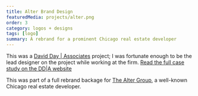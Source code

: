 ```yaml
---
title: Alter Brand Design
featuredMedia: projects/alter.png
order: 3
category: logos + designs
tags: [logo]
summary: A rebrand for a prominent Chicago real estate developer
---
```


This was a [David Day | Associates](https://dday.com) project; I was fortunate enough to be the lead designer on the project while working at the firm. [Read the full case study on the DD|A website](https://dday.com/case-studies/alter-rebrand/)

This was part of a full rebrand backage for [The Alter Group](https://www.altergroup.com/), a well-known Chicago real estate developer.
